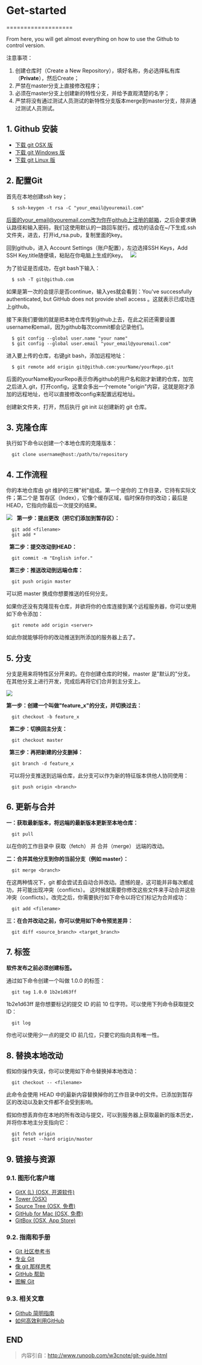 # Get-started
===================

From here, you will get almost everything on how to use the Github to control version.

注意事项：
1. 创建仓库时（Create a New Repository），填好名称，务必选择私有库（**Private**），然后Create；
2. 严禁在master分支上直接修改程序；
3. 必须在master分支上创建新的特性分支，并给予直观清楚的名字；
4. 严禁将没有通过测试人员测试的新特性分支版本merge到master分支，除非通过测试人员测试。
 
## 1. Github 安装
- [下载 git OSX 版](http://code.google.com/p/git-osx-installer/downloads/list?can=3)
- [下载 git Windows 版](http://msysgit.github.io/)
- [下载 git Linux 版](http://book.git-scm.com/2_installing_git.html)

## 2. 配置Git
首先在本地创建ssh key；

```
  $ ssh-keygen -t rsa -C "your_email@youremail.com"
```

后面的your_email@youremail.com改为你在github上注册的邮箱，之后会要求确认路径和输入密码，我们这使用默认的一路回车就行。成功的话会在~/下生成.ssh文件夹，进去，打开id_rsa.pub，复制里面的key。

回到github，进入 Account Settings（账户配置），左边选择SSH Keys，Add SSH Key,title随便填，粘贴在你电脑上生成的key。
 
![](http://www.runoob.com/wp-content/uploads/2014/05/github-account.jpg)

为了验证是否成功，在git bash下输入：

```
  $ ssh -T git@github.com
```

如果是第一次的会提示是否continue，输入yes就会看到：You've successfully authenticated, but GitHub does not provide shell access 。这就表示已成功连上github。

接下来我们要做的就是把本地仓库传到github上去，在此之前还需要设置username和email，因为github每次commit都会记录他们。

```
  $ git config --global user.name "your name"
  $ git config --global user.email "your_email@youremail.com"
```

进入要上传的仓库，右键git bash，添加远程地址：

```
  $ git remote add origin git@github.com:yourName/yourRepo.git
```

后面的yourName和yourRepo表示你再github的用户名和刚才新建的仓库，加完之后进入.git，打开config，这里会多出一个remote "origin"内容，这就是刚才添加的远程地址，也可以直接修改config来配置远程地址。

创建新文件夹，打开，然后执行 git init 以创建新的 git 仓库。

## 3. 克隆仓库
执行如下命令以创建一个本地仓库的克隆版本：

```
  git clone username@host:/path/to/repository
```

## 4. 工作流程
你的本地仓库由 git 维护的三棵"树"组成。第一个是你的 工作目录，它持有实际文件；第二个是 暂存区（Index），它像个缓存区域，临时保存你的改动；最后是 HEAD，它指向你最后一次提交的结果。

![](http://www.runoob.com/wp-content/uploads/2014/05/trees.png)
 
**第一步：提出更改（把它们添加到暂存区）：**
```
  git add <filename>
  git add *
```
 
**第二步：提交改动到HEAD：**
 
```
  git commit -m "English infor."
```
 
**第三步：推送改动到远端仓库：**
 
```
  git push origin master
```

可以把 master 换成你想要推送的任何分支。

如果你还没有克隆现有仓库，并欲将你的仓库连接到某个远程服务器，你可以使用如下命令添加：

```
  git remote add origin <server>
```

如此你就能够将你的改动推送到所添加的服务器上去了。

## 5. 分支
分支是用来将特性区分开来的。在你创建仓库的时候，master 是"默认的"分支。在其他分支上进行开发，完成后再将它们合并到主分支上。

![](http://www.runoob.com/wp-content/uploads/2014/05/branches.png)

**第一步：创建一个叫做"feature_x"的分支，并切换过去：**
 
```
  git checkout -b feature_x
```
 
**第二步：切换回主分支：**
 
```
  git checkout master
```
 
**第三步：再把新建的分支删掉：**
 
```
  git branch -d feature_x
```
 
可以将分支推送到远端仓库，此分支可以作为新的特征版本供他人协同使用：
 
```
  git push origin <branch>
```

## 6. 更新与合并
**一：获取最新版本，将远端的最新版本更新至本地仓库：**

```
  git pull
```

以在你的工作目录中 获取（fetch） 并 合并（merge） 远端的改动。

**二：合并其他分支到你的当前分支（例如 master）：**
 
```
  git merge <branch>
```

在这两种情况下，git 都会尝试去自动合并改动。遗憾的是，这可能并非每次都成功，并可能出现冲突（conflicts）。 这时候就需要你修改这些文件来手动合并这些冲突（conflicts）。改完之后，你需要执行如下命令以将它们标记为合并成功：

```
  git add <filename>
```

**三：在合并改动之前，你可以使用如下命令预览差异：**
 
```
  git diff <source_branch> <target_branch>
```

## 7. 标签
**软件发布之前必须创建标签。**

通过如下命令创建一个叫做 1.0.0 的标签：
 
```
  git tag 1.0.0 1b2e1d63ff
```

1b2e1d63ff 是你想要标记的提交 ID 的前 10 位字符。可以使用下列命令获取提交 ID：

```
  git log
```

你也可以使用少一点的提交 ID 前几位，只要它的指向具有唯一性。

## 8. 替换本地改动
假如你操作失误，你可以使用如下命令替换掉本地改动：

```
  git checkout -- <filename>
```

此命令会使用 HEAD 中的最新内容替换掉你的工作目录中的文件。已添加到暂存区的改动以及新文件都不会受到影响。

假如你想丢弃你在本地的所有改动与提交，可以到服务器上获取最新的版本历史，并将你本地主分支指向它：

```
  git fetch origin
  git reset --hard origin/master
```

## 9. 链接与资源
### 9.1. 图形化客户端
- [GitX (L) (OSX, 开源软件)](http://gitx.laullon.com/)
- [Tower (OSX)](http://www.git-tower.com/)
- [Source Tree (OSX, 免费)](http://www.sourcetreeapp.com/)
- [GitHub for Mac (OSX, 免费)](http://mac.github.com/)
- [GitBox (OSX, App Store)](https://itunes.apple.com/gb/app/gitbox/id403388357?mt=12)

### 9.2. 指南和手册
- [Git 社区参考书](http://book.git-scm.com/)
- [专业 Git](http://progit.org/book/)
- [像 git 那样思考](http://think-like-a-git.net/)
- [GitHub 帮助](http://help.github.com/)
- [图解 Git](http://marklodato.github.io/visual-git-guide/index-zh-cn.html)

### 9.3. 相关文章
- [Github 简明指南](http://rogerdudler.github.io/git-guide/index.zh.html)
- [如何高效利用GitHub](http://www.yangzhiping.com/tech/github.html)

## END

> 内容引自：http://www.runoob.com/w3cnote/git-guide.html
